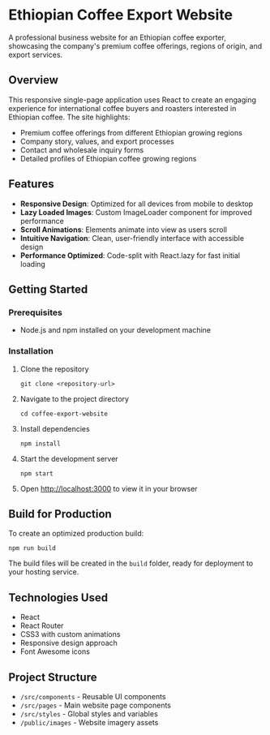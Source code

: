 # Ethiopian Coffee Export Website

A professional business website for an Ethiopian coffee exporter, showcasing the company's premium coffee offerings, regions of origin, and export services.

## Overview

This responsive single-page application uses React to create an engaging experience for international coffee buyers and roasters interested in Ethiopian coffee. The site highlights:

- Premium coffee offerings from different Ethiopian growing regions
- Company story, values, and export processes
- Contact and wholesale inquiry forms
- Detailed profiles of Ethiopian coffee growing regions

## Features

- **Responsive Design**: Optimized for all devices from mobile to desktop
- **Lazy Loaded Images**: Custom ImageLoader component for improved performance
- **Scroll Animations**: Elements animate into view as users scroll
- **Intuitive Navigation**: Clean, user-friendly interface with accessible design
- **Performance Optimized**: Code-split with React.lazy for fast initial loading

## Getting Started

### Prerequisites

- Node.js and npm installed on your development machine

### Installation

1. Clone the repository
   ```
   git clone <repository-url>
   ```

2. Navigate to the project directory
   ```
   cd coffee-export-website
   ```

3. Install dependencies
   ```
   npm install
   ```

4. Start the development server
   ```
   npm start
   ```

5. Open [http://localhost:3000](http://localhost:3000) to view it in your browser

## Build for Production

To create an optimized production build:

```
npm run build
```

The build files will be created in the `build` folder, ready for deployment to your hosting service.

## Technologies Used

- React
- React Router
- CSS3 with custom animations
- Responsive design approach
- Font Awesome icons

## Project Structure

- `/src/components` - Reusable UI components
- `/src/pages` - Main website page components
- `/src/styles` - Global styles and variables
- `/public/images` - Website imagery assets
